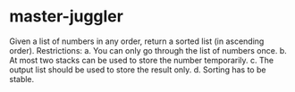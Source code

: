 # master-juggler
Given a list of numbers in any order, return a sorted list (in ascending order). 
Restrictions:
a. You can only go through the list of numbers once. 
b. At most two stacks can be used to store the number temporarily.
c. The output list should be used to store the result only. 
d. Sorting has to be stable.
